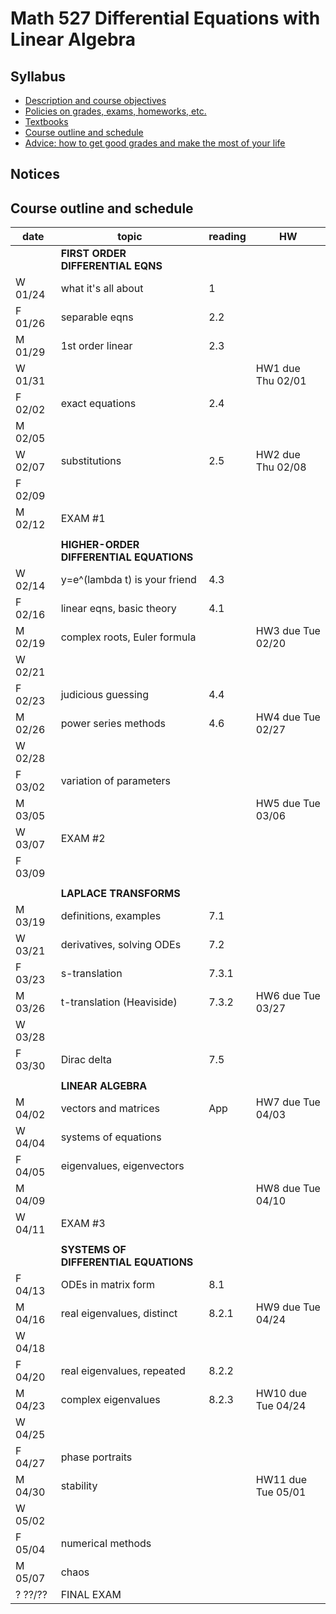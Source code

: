 # Math 527 Differential Equations with Linear Algebra


## Syllabus
  * [Description and course objectives](docs/description)
  * [Policies on grades, exams, homeworks, etc.](docs/policies.md)
  * [Textbooks](docs/texts.md)
  * [Course outline and schedule](docs/schedule.md)
  * [Advice: how to get good grades and make the most of your life](docs/advice.md) 
  
## Notices

## Course outline and schedule

| date | topic | reading | HW |
|------|-------|---------|--------------|
|  | **FIRST ORDER DIFFERENTIAL EQNS** |  |  |
| W 01/24 | what it's all about |  1   |  |
| F 01/26 | separable eqns      |  2.2 |  |
| M 01/29 | 1st order linear    |  2.3 |  |
| W 01/31 |                     |      | HW1 due Thu 02/01 |
| F 02/02 | exact equations     |  2.4 |  |
| M 02/05 |                     |      |  |
| W 02/07 | substitutions       |  2.5 | HW2 due Thu 02/08 |
| F 02/09 | | | |
| M 02/12 | EXAM #1 | | |  
| | | | |
| | **HIGHER-ORDER DIFFERENTIAL EQUATIONS** | | |
| W 02/14 | y=e^(lambda t) is your friend |  4.3 | |
| F 02/16 | linear eqns, basic theory     |  4.1 | |
| M 02/19 | complex roots, Euler formula  |      | HW3 due Tue 02/20 |
| W 02/21 | | | |
| F 02/23 | judicious guessing            |  4.4 | |
| M 02/26 | power series methods          |  4.6 | HW4 due Tue 02/27 |
| W 02/28 | | | |
| F 03/02 | variation of parameters       |      | | 
| M 03/05 |                               |      | HW5 due Tue 03/06 |
| W 03/07 | EXAM #2 | | |
| F 03/09 |
| | | | |
| | **LAPLACE TRANSFORMS** | | |
| M 03/19 | definitions, examples         | 7.1 | |
| W 03/21 | derivatives, solving ODEs     | 7.2 | |   
| F 03/23 | s-translation	          | 7.3.1 | |
| M 03/26 | t-translation (Heaviside)     | 7.3.2 | HW6 due Tue 03/27 |
| W 03/28 | | | |                                        
| F 03/30 | Dirac delta		          | 7.5   | |
| | | | |
| | **LINEAR ALGEBRA** | | |
| M 04/02 | vectors and matrices          | App   | HW7 due Tue 04/03 |
| W 04/04 | systems of equations          |       | |
| F 04/05 | eigenvalues, eigenvectors
| M 04/09 |                               |       | HW8 due Tue 04/10 |
| W 04/11 | EXAM #3 | | |
| | | | |
| | **SYSTEMS OF DIFFERENTIAL EQUATIONS** | | |
| F 04/13 | ODEs in matrix form           | 8.1 | |
| M 04/16 | real eigenvalues, distinct	  | 8.2.1 | HW9 due Tue 04/24 |
| W 04/18 | | | | 
| F 04/20 | real eigenvalues, repeated	  | 8.2.2 | |
| M 04/23 | complex eigenvalues           | 8.2.3 | HW10 due Tue 04/24 |
| W 04/25 | | | |
| F 04/27 | phase portraits               |       | |                         
| M 04/30 | stability                     |       | HW11 due Tue 05/01 |
| W 05/02 | | | |
| F 05/04 | numerical methods             |       | |
| M 05/07 | chaos                         |       | |
| ? ??/?? | FINAL EXAM | | |             



